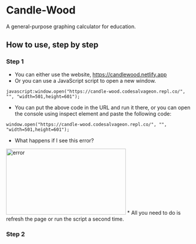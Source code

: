 # Candle-Wood
A general-purpose graphing calculator for education.

## How to use, step by step

### Step 1
* You can either use the website, https://candlewood.netlify.app
* Or you can use a JavaScript script to open a new window.
```
javascript:window.open("https://candle-wood.codesalvageon.repl.co/", "", "width=501,height=601");
```
* You can put the above code in the URL and run it there, or you can open the console using inspect element and paste the following code:
```
window.open("https://candle-wood.codesalvageon.repl.co/", "", "width=501,height=601");
```
* What happens if I see this error?
<img src="https://codesalvageon.github.io/magichat/images/Screen%20Shot%202022-03-27%20at%209.06.32%20PM.png" alt="error" width="325" height="180"/>
* All you need to do is refresh the page or run the script a second time.

### Step 2

